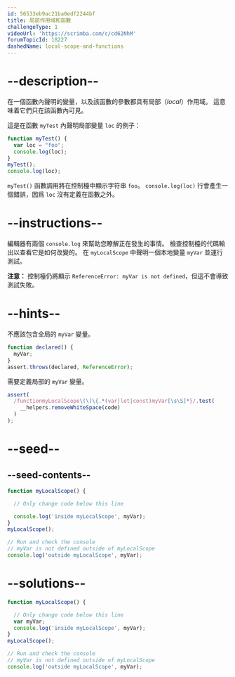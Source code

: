 ```yaml
---
id: 56533eb9ac21ba0edf2244bf
title: 局部作用域和函數
challengeType: 1
videoUrl: 'https://scrimba.com/c/cd62NhM'
forumTopicId: 18227
dashedName: local-scope-and-functions
---
```


# --description--

在一個函數內聲明的變量，以及該函數的參數都具有局部（<dfn>local</dfn>）作用域。 這意味着它們只在該函數內可見。

這是在函數 `myTest` 內聲明局部變量 `loc` 的例子：

```js
function myTest() {
  var loc = "foo";
  console.log(loc);
}
myTest();
console.log(loc);
```

`myTest()` 函數調用將在控制檯中顯示字符串 `foo`。 `console.log(loc)` 行會產生一個錯誤，因爲 `loc` 沒有定義在函數之外。

# --instructions--

編輯器有兩個 `console.log` 來幫助您瞭解正在發生的事情。 檢查控制檯的代碼輸出以查看它是如何改變的。 在 `myLocalScope` 中聲明一個本地變量 `myVar` 並運行測試。

**注意：** 控制檯仍將顯示 `ReferenceError: myVar is not defined`，但這不會導致測試失敗。

# --hints--

不應該包含全局的 `myVar` 變量。

```js
function declared() {
  myVar;
}
assert.throws(declared, ReferenceError);
```

需要定義局部的 `myVar` 變量。

```js
assert(
  /functionmyLocalScope\(\)\{.*(var|let|const)myVar[\s\S]*}/.test(
    __helpers.removeWhiteSpace(code)
  )
);
```

# --seed--

## --seed-contents--

```js
function myLocalScope() {

  // Only change code below this line

  console.log('inside myLocalScope', myVar);
}
myLocalScope();

// Run and check the console
// myVar is not defined outside of myLocalScope
console.log('outside myLocalScope', myVar);
```

# --solutions--

```js
function myLocalScope() {

  // Only change code below this line
  var myVar;
  console.log('inside myLocalScope', myVar);
}
myLocalScope();

// Run and check the console
// myVar is not defined outside of myLocalScope
console.log('outside myLocalScope', myVar);
```

